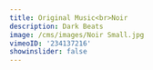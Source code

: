 ```yaml
---
title: Original Music<br>Noir
description: Dark Beats
image: /cms/images/Noir Small.jpg
vimeoID: '234137216'
showinslider: false
---
```





















